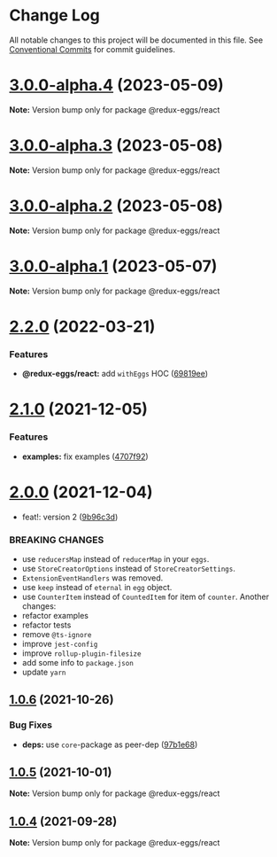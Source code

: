 # Change Log

All notable changes to this project will be documented in this file.
See [Conventional Commits](https://conventionalcommits.org) for commit guidelines.

# [3.0.0-alpha.4](https://github.com/fostyfost/redux-eggs/compare/v3.0.0-alpha.3...v3.0.0-alpha.4) (2023-05-09)

**Note:** Version bump only for package @redux-eggs/react

# [3.0.0-alpha.3](https://github.com/fostyfost/redux-eggs/compare/v3.0.0-alpha.2...v3.0.0-alpha.3) (2023-05-08)

**Note:** Version bump only for package @redux-eggs/react

# [3.0.0-alpha.2](https://github.com/fostyfost/redux-eggs/compare/v3.0.0-alpha.1...v3.0.0-alpha.2) (2023-05-08)

**Note:** Version bump only for package @redux-eggs/react

# [3.0.0-alpha.1](https://github.com/fostyfost/redux-eggs/compare/v3.0.0-alpha.0...v3.0.0-alpha.1) (2023-05-07)

**Note:** Version bump only for package @redux-eggs/react

# [2.2.0](https://github.com/fostyfost/redux-eggs/compare/v2.1.0...v2.2.0) (2022-03-21)

### Features

- **@redux-eggs/react:** add `withEggs` HOC ([69819ee](https://github.com/fostyfost/redux-eggs/commit/69819eea2f8f52b61b84fd6dd8d793de57884f94))

# [2.1.0](https://github.com/fostyfost/redux-eggs/compare/v2.0.0...v2.1.0) (2021-12-05)

### Features

- **examples:** fix examples ([4707f92](https://github.com/fostyfost/redux-eggs/commit/4707f924deb7da84ebd7eb0a59ec2807b509c43f))

# [2.0.0](https://github.com/fostyfost/redux-eggs/compare/v1.0.6...v2.0.0) (2021-12-04)

- feat!: version 2 ([9b96c3d](https://github.com/fostyfost/redux-eggs/commit/9b96c3d764513b68938fffebe785b0d9dd015a50))

### BREAKING CHANGES

- use `reducersMap` instead of `reducerMap` in your `eggs`.
- use `StoreCreatorOptions` instead of `StoreCreatorSettings`.
- `ExtensionEventHandlers` was removed.
- use `keep` instead of `eternal` in `egg` object.
- use `CounterItem` instead of `CountedItem` for item of `counter`.
  Another changes:
- refactor examples
- refactor tests
- remove `@ts-ignore`
- improve `jest-config`
- improve `rollup-plugin-filesize`
- add some info to `package.json`
- update `yarn`

## [1.0.6](https://github.com/fostyfost/redux-eggs/compare/v1.0.5...v1.0.6) (2021-10-26)

### Bug Fixes

- **deps:** use `core`-package as peer-dep ([97b1e68](https://github.com/fostyfost/redux-eggs/commit/97b1e688a90493cec34989b8d906ab6628a6a232))

## [1.0.5](https://github.com/fostyfost/redux-eggs/compare/v1.0.4...v1.0.5) (2021-10-01)

**Note:** Version bump only for package @redux-eggs/react

## [1.0.4](https://github.com/fostyfost/redux-eggs/compare/v1.0.3...v1.0.4) (2021-09-28)

**Note:** Version bump only for package @redux-eggs/react
